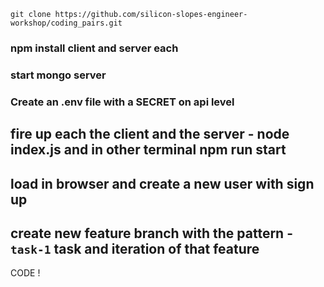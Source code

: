`git clone https://github.com/silicon-slopes-engineer-workshop/coding_pairs.git`

### npm install client and server each

### start mongo server

### Create an .env file with a SECRET on api level

## fire up each the client and the server - node index.js and in other terminal npm run start

## load in browser and create a new user with sign up

## create new feature branch with the pattern - `task-1` task and iteration of that feature

CODE !
